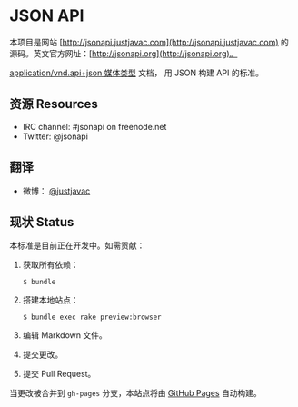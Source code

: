 JSON API
========

本项目是网站 [http://jsonapi.justjavac.com](http://jsonapi.justjavac.com) 的源码。英文官方网址：[http://jsonapi.org](http://jsonapi.org)。

[application/vnd.api+json 媒体类型](http://www.iana.org/assignments/media-types/application/vnd.api+json) 文档，
用 JSON 构建 API 的标准。

资源 Resources
---------

* IRC channel: #jsonapi on freenode.net
* Twitter: @jsonapi

## 翻译

* 微博： [@justjavac](http://weibo.com/justjavac)


现状 Status
------

本标准是目前正在开发中。如需贡献：

1. 获取所有依赖：

    `$ bundle`

1. 搭建本地站点：

    `$ bundle exec rake preview:browser`

1. 编辑 Markdown 文件。
1. 提交更改。
1. 提交 Pull Request。

当更改被合并到 `gh-pages` 分支，本站点将由 [GitHub Pages](http://pages.github.com) 自动构建。
